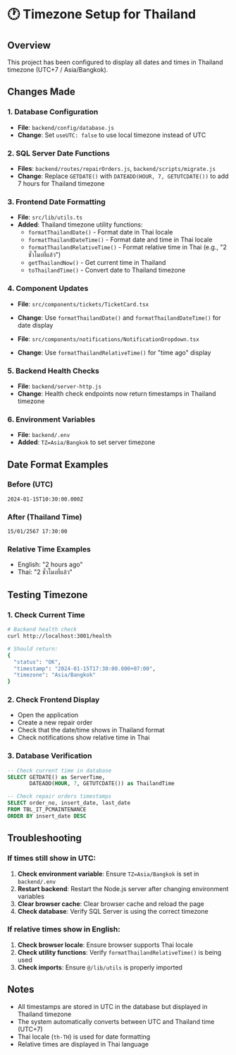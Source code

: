 # 🕐 Timezone Setup for Thailand

## Overview
This project has been configured to display all dates and times in Thailand timezone (UTC+7 / Asia/Bangkok).

## Changes Made

### 1. Database Configuration
- **File**: `backend/config/database.js`
- **Change**: Set `useUTC: false` to use local timezone instead of UTC

### 2. SQL Server Date Functions
- **Files**: `backend/routes/repairOrders.js`, `backend/scripts/migrate.js`
- **Change**: Replace `GETDATE()` with `DATEADD(HOUR, 7, GETUTCDATE())` to add 7 hours for Thailand timezone

### 3. Frontend Date Formatting
- **File**: `src/lib/utils.ts`
- **Added**: Thailand timezone utility functions:
  - `formatThailandDate()` - Format date in Thai locale
  - `formatThailandDateTime()` - Format date and time in Thai locale
  - `formatThailandRelativeTime()` - Format relative time in Thai (e.g., "2 ชั่วโมงที่แล้ว")
  - `getThailandNow()` - Get current time in Thailand
  - `toThailandTime()` - Convert date to Thailand timezone

### 4. Component Updates
- **File**: `src/components/tickets/TicketCard.tsx`
- **Change**: Use `formatThailandDate()` and `formatThailandDateTime()` for date display

- **File**: `src/components/notifications/NotificationDropdown.tsx`
- **Change**: Use `formatThailandRelativeTime()` for "time ago" display

### 5. Backend Health Checks
- **File**: `backend/server-http.js`
- **Change**: Health check endpoints now return timestamps in Thailand timezone

### 6. Environment Variables
- **File**: `backend/.env`
- **Added**: `TZ=Asia/Bangkok` to set server timezone

## Date Format Examples

### Before (UTC)
```
2024-01-15T10:30:00.000Z
```

### After (Thailand Time)
```
15/01/2567 17:30:00
```

### Relative Time Examples
- English: "2 hours ago"
- Thai: "2 ชั่วโมงที่แล้ว"

## Testing Timezone

### 1. Check Current Time
```bash
# Backend health check
curl http://localhost:3001/health

# Should return:
{
  "status": "OK",
  "timestamp": "2024-01-15T17:30:00.000+07:00",
  "timezone": "Asia/Bangkok"
}
```

### 2. Check Frontend Display
- Open the application
- Create a new repair order
- Check that the date/time shows in Thailand format
- Check notifications show relative time in Thai

### 3. Database Verification
```sql
-- Check current time in database
SELECT GETDATE() as ServerTime, 
       DATEADD(HOUR, 7, GETUTCDATE()) as ThailandTime

-- Check repair orders timestamps
SELECT order_no, insert_date, last_date 
FROM TBL_IT_PCMAINTENANCE 
ORDER BY insert_date DESC
```

## Troubleshooting

### If times still show in UTC:
1. **Check environment variable**: Ensure `TZ=Asia/Bangkok` is set in `backend/.env`
2. **Restart backend**: Restart the Node.js server after changing environment variables
3. **Clear browser cache**: Clear browser cache and reload the page
4. **Check database**: Verify SQL Server is using the correct timezone

### If relative times show in English:
1. **Check browser locale**: Ensure browser supports Thai locale
2. **Check utility functions**: Verify `formatThailandRelativeTime()` is being used
3. **Check imports**: Ensure `@/lib/utils` is properly imported

## Notes
- All timestamps are stored in UTC in the database but displayed in Thailand timezone
- The system automatically converts between UTC and Thailand time (UTC+7)
- Thai locale (`th-TH`) is used for date formatting
- Relative times are displayed in Thai language
